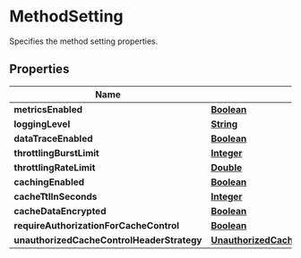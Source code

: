 

# MethodSetting

Specifies the method setting properties.

## Properties

| Name | Type | Description | Notes |
|------------ | ------------- | ------------- | -------------|
|**metricsEnabled** | [**Boolean**](Boolean.md) |  |  [optional] |
|**loggingLevel** | [**String**](String.md) |  |  [optional] |
|**dataTraceEnabled** | [**Boolean**](Boolean.md) |  |  [optional] |
|**throttlingBurstLimit** | [**Integer**](Integer.md) |  |  [optional] |
|**throttlingRateLimit** | [**Double**](Double.md) |  |  [optional] |
|**cachingEnabled** | [**Boolean**](Boolean.md) |  |  [optional] |
|**cacheTtlInSeconds** | [**Integer**](Integer.md) |  |  [optional] |
|**cacheDataEncrypted** | [**Boolean**](Boolean.md) |  |  [optional] |
|**requireAuthorizationForCacheControl** | [**Boolean**](Boolean.md) |  |  [optional] |
|**unauthorizedCacheControlHeaderStrategy** | [**UnauthorizedCacheControlHeaderStrategy**](UnauthorizedCacheControlHeaderStrategy.md) |  |  [optional] |



